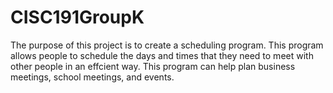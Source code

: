 # CISC191GroupK
The purpose of this project is to create a scheduling program.
This program allows people to schedule the days and times that they need to meet with other people in an effcient way.
This program can help plan business meetings, school meetings, and events. 
